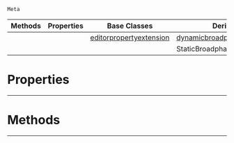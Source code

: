  `Meta`

|Methods|Properties|Base Classes|Derived Classes|
|---|---|---|---|
| | |[editorpropertyextension](https://github.com/zeroengineteam/ZeroDocs/blob/master/code_reference/class_reference/editorpropertyextension.markdown)|[dynamicbroadphasepropertyextension](https://github.com/zeroengineteam/ZeroDocs/blob/master/code_reference/class_reference/dynamicbroadphasepropertyextension.markdown)|
| | | |StaticBroadphasePropertyExtension|


 #  Properties


---  
 #  Methods


---  
 

 